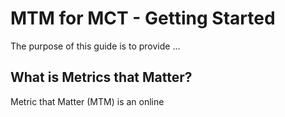 # MTM for MCT - Getting Started
The purpose of this guide is to provide ... 

## What is Metrics that Matter?
Metric that Matter (MTM) is an online
